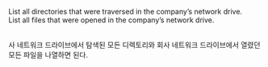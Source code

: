 List all directories that were traversed in the company’s network drive.<br>
List all files that were opened in the company’s network drive.<br><br>

사 네트워크 드라이브에서 탐색된 모든 디렉토리와 회사 네트워크 드라이브에서 열렸던 모든 파일을 나열하면 된다.<br><br>
